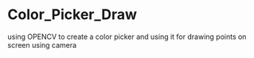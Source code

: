 # Color_Picker_Draw
using OPENCV to create a color picker and using it for drawing points on screen using camera 
